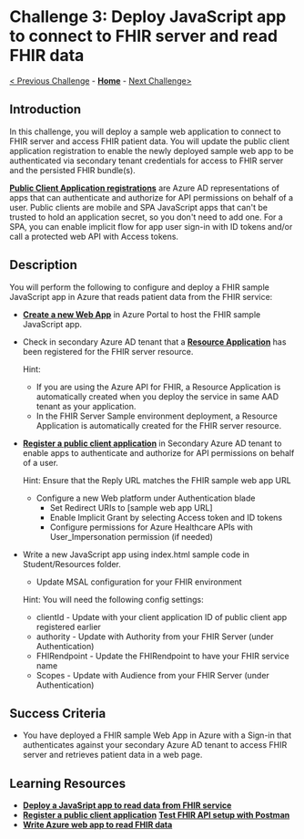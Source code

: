 # Challenge 3: Deploy JavaScript app to connect to FHIR server and read FHIR data

[< Previous Challenge](./Challenge02.md) - **[Home](../readme.md)** - [Next Challenge>](./Challenge04.md)

## Introduction

In this challenge, you will deploy a sample web application to connect to FHIR server and access FHIR patient data.  You will update the public client application registration to enable the newly deployed sample web app to be authenticated via secondary tenant credentials for access to FHIR server and the persisted FHIR bundle(s).

**[Public Client Application registrations](https://docs.microsoft.com/en-us/azure/healthcare-apis/register-public-azure-ad-client-app)** are Azure AD representations of apps that can authenticate and authorize for API permissions on behalf of a user. Public clients are mobile and SPA JavaScript apps that can't be trusted to hold an application secret, so you don't need to add one.  For a SPA, you can enable implicit flow for app user sign-in with ID tokens and/or call a protected web API with Access tokens.



## Description

You will perform the following to configure and deploy a FHIR sample JavaScript app in Azure that reads patient data from the FHIR service:
- **[Create a new Web App](https://docs.microsoft.com/en-us/azure/healthcare-apis/tutorial-web-app-write-web-app#create-web-application)** in Azure Portal to host the FHIR sample JavaScript app.
- Check in secondary Azure AD tenant that a **[Resource Application](https://docs.microsoft.com/en-us/azure/healthcare-apis/register-resource-azure-ad-client-app)** has been registered for the FHIR server resource.

    Hint: 
    - If you are using the Azure API for FHIR, a Resource Application is automatically created when you deploy the service in same AAD tenant as your application.
    - In the FHIR Server Sample environment deployment, a Resource Application is automatically created for the FHIR server resource.

- **[Register a public client application](https://docs.microsoft.com/en-us/azure/healthcare-apis/tutorial-web-app-public-app-reg)** in Secondary Azure AD tenant to enable apps to authenticate and authorize for API permissions on behalf of a user.

    Hint: Ensure that the Reply URL matches the FHIR sample web app URL

    - Configure a new Web platform under Authentication blade
        - Set Redirect URIs to [sample web app URL]
        - Enable Implicit Grant by selecting Access token and ID tokens
        - Configure permissions for Azure Healthcare APIs with User_Impersonation permission (if needed)
 
- Write a new JavaScript app using index.html sample code in Student/Resources folder.
    - Update MSAL configuration for your FHIR environment

    Hint: 
    You will need the following config settings:
    - clientId - Update with your client application ID of public client app registered earlier
    - authority - Update with Authority from your FHIR Server (under Authentication)
    - FHIRendpoint - Update the FHIRendpoint to have your FHIR service name
    - Scopes - Update with Audience from your FHIR Server (under Authentication)

## Success Criteria
- You have deployed a FHIR sample Web App in Azure with a Sign-in that authenticates against your secondary Azure AD tenant to access FHIR server and retrieves patient data in a web page.

## Learning Resources

- **[Deploy a JavaSript app to read data from FHIR service](https://docs.microsoft.com/en-us/azure/healthcare-apis/tutorial-web-app-fhir-server)**
- **[Register a public client application](https://docs.microsoft.com/en-us/azure/healthcare-apis/tutorial-web-app-public-app-reg)**
**[Test FHIR API setup with Postman](https://docs.microsoft.com/en-us/azure/healthcare-apis/tutorial-web-app-test-postman)**
- **[Write Azure web app to read FHIR data](https://docs.microsoft.com/en-us/azure/healthcare-apis/tutorial-web-app-write-web-app)**
